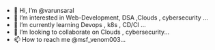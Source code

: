 - 👋 Hi, I’m @varunsaral
- 👀 I’m interested in Web-Development, DSA ,Clouds , cybersecurity ...
- 🌱 I’m currently learning Devops , k8s , CD/CI ...
- 💞️ I’m looking to collaborate on Clouds , cybersecurity...
- 📫 How to reach me @msf_venom003...

<!---
varunsaral/varunsaral is a ✨ special ✨ repository because its `README.md` (this file) appears on your GitHub profile.
You can click the Preview link to take a look at your changes.
--->

